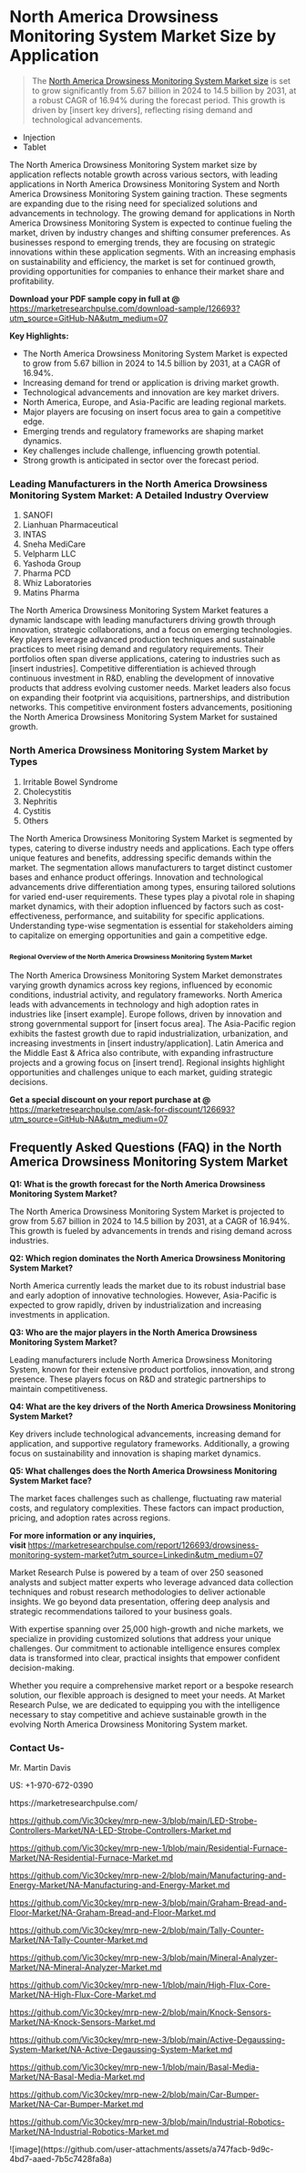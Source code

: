 <h1>North America Drowsiness Monitoring System Market&nbsp;Size by Application</h1><blockquote><p>The <a href="https://marketresearchpulse.com/download-sample/126693?utm_source=GitHub-NA&amp;utm_medium=07">North America Drowsiness Monitoring System Market size</a> is set to grow significantly from 5.67 billion in 2024 to 14.5 billion by 2031, at a robust CAGR of 16.94% during the forecast period. This growth is driven by [insert key drivers], reflecting rising demand and technological advancements.</p></blockquote><ul><li>Injection<li> Tablet</li></ul><p>The North America Drowsiness Monitoring System market size by application reflects notable growth across various sectors, with leading applications in North America Drowsiness Monitoring System and North America Drowsiness Monitoring System gaining traction. These segments are expanding due to the rising need for specialized solutions and advancements in technology. The growing demand for applications in North America Drowsiness Monitoring System is expected to continue fueling the market, driven by industry changes and shifting consumer preferences. As businesses respond to emerging trends, they are focusing on strategic innovations within these application segments. With an increasing emphasis on sustainability and efficiency, the market is set for continued growth, providing opportunities for companies to enhance their market share and profitability.</p><p><strong>Download your PDF sample copy in full at @ </strong><a href="https://marketresearchpulse.com/download-sample/126693?utm_source=GitHub-NA&amp;utm_medium=07">https://marketresearchpulse.com/download-sample/126693?utm_source=GitHub-NA&amp;utm_medium=07</a></p><p><strong>Key Highlights: </strong></p><ul><li>The North America Drowsiness Monitoring System Market is expected to grow from 5.67 billion in 2024 to 14.5 billion by 2031, at a CAGR of 16.94%.</li><li>Increasing demand for trend or application is driving market growth.</li><li>Technological advancements and innovation are key market drivers.</li><li>North America, Europe, and Asia-Pacific are leading regional markets.</li><li>Major players are focusing on insert focus area to gain a competitive edge.</li><li>Emerging trends and regulatory frameworks are shaping market dynamics.</li><li>Key challenges include challenge, influencing growth potential.</li><li>Strong growth is anticipated in sector over the forecast period.</li></ul><h3>Leading Manufacturers in the North America Drowsiness Monitoring System Market: A Detailed Industry Overview</h3><ol><li>SANOFI</li><li>Lianhuan Pharmaceutical</li><li>INTAS</li><li>Sneha MediCare</li><li>Velpharm LLC</li><li>Yashoda Group</li><li>Pharma PCD</li><li>Whiz Laboratories</li><li>Matins Pharma</li></ol><div class="flex max-w-full flex-col flex-grow"><div class="min-h-8 text-message flex w-full flex-col items-end gap-2 whitespace-normal break-words [.text-message+&amp;]:mt-5" dir="auto" data-message-author-role="assistant" data-message-id="fd8432e4-4910-450d-b182-61b7bfb0a01f" data-message-model-slug="gpt-4o"><div class="flex w-full flex-col gap-1 empty:hidden first:pt-[3px]"><div class="markdown prose w-full break-words dark:prose-invert light"><p>The North America Drowsiness Monitoring System Market features a dynamic landscape with leading manufacturers driving growth through innovation, strategic collaborations, and a focus on emerging technologies. Key players leverage advanced production techniques and sustainable practices to meet rising demand and regulatory requirements. Their portfolios often span diverse applications, catering to industries such as [insert industries]. Competitive differentiation is achieved through continuous investment in R&amp;D, enabling the development of innovative products that address evolving customer needs. Market leaders also focus on expanding their footprint via acquisitions, partnerships, and distribution networks. This competitive environment fosters advancements, positioning the North America Drowsiness Monitoring System Market for sustained growth.</p></div></div></div></div><h3>North America Drowsiness Monitoring System Market by Types</h3><ol><li>Irritable Bowel Syndrome<li> Cholecystitis<li> Nephritis<li> Cystitis<li> Others</li></ol><div class="flex max-w-full flex-col flex-grow"><div class="min-h-8 text-message flex w-full flex-col items-end gap-2 whitespace-normal break-words [.text-message+&amp;]:mt-5" dir="auto" data-message-author-role="assistant" data-message-id="084470be-0bb7-4664-bddf-5156b4f41249" data-message-model-slug="gpt-4o-mini"><div class="flex w-full flex-col gap-1 empty:hidden first:pt-[3px]"><div class="markdown prose w-full break-words dark:prose-invert light"><p>The North America Drowsiness Monitoring System Market is segmented by types, catering to diverse industry needs and applications. Each type offers unique features and benefits, addressing specific demands within the market. The segmentation allows manufacturers to target distinct customer bases and enhance product offerings. Innovation and technological advancements drive differentiation among types, ensuring tailored solutions for varied end-user requirements. These types play a pivotal role in shaping market dynamics, with their adoption influenced by factors such as cost-effectiveness, performance, and suitability for specific applications. Understanding type-wise segmentation is essential for stakeholders aiming to capitalize on emerging opportunities and gain a competitive edge.</p></div></div></div></div><h3><span style="font-size: 11px;">Regional Overview of the North America Drowsiness Monitoring System Market</span></h3><div class="flex max-w-full flex-col flex-grow"><div class="min-h-8 text-message flex w-full flex-col items-end gap-2 whitespace-normal break-words [.text-message+&amp;]:mt-5" dir="auto" data-message-author-role="assistant" data-message-id="e9038762-ce64-4e30-91c9-9bd413514231" data-message-model-slug="gpt-4o-mini"><div class="flex w-full flex-col gap-1 empty:hidden first:pt-[3px]"><div class="markdown prose w-full break-words dark:prose-invert light"><p>The North America Drowsiness Monitoring System Market demonstrates varying growth dynamics across key regions, influenced by economic conditions, industrial activity, and regulatory frameworks. North America leads with advancements in technology and high adoption rates in industries like [insert example]. Europe follows, driven by innovation and strong governmental support for [insert focus area]. The Asia-Pacific region exhibits the fastest growth due to rapid industrialization, urbanization, and increasing investments in [insert industry/application]. Latin America and the Middle East &amp; Africa also contribute, with expanding infrastructure projects and a growing focus on [insert trend]. Regional insights highlight opportunities and challenges unique to each market, guiding strategic decisions.</p></div></div></div></div><p><strong>Get a special discount on your report purchase at @ </strong><a href="https://marketresearchpulse.com/ask-for-discount/126693?utm_source=GitHub-NA&amp;utm_medium=07">https://marketresearchpulse.com/ask-for-discount/126693?utm_source=GitHub-NA&amp;utm_medium=07</a></p><h2>Frequently Asked Questions (FAQ) in the North America Drowsiness Monitoring System Market</h2><p><strong>Q1: What is the growth forecast for the North America Drowsiness Monitoring System Market?</strong></p><p>The North America Drowsiness Monitoring System Market is projected to grow from 5.67 billion in 2024 to 14.5 billion by 2031, at a CAGR of 16.94%. This growth is fueled by advancements in trends and rising demand across industries.</p><p><strong>Q2: Which region dominates the North America Drowsiness Monitoring System Market?</strong></p><p>North America currently leads the market due to its robust industrial base and early adoption of innovative technologies. However, Asia-Pacific is expected to grow rapidly, driven by industrialization and increasing investments in application.</p><p><strong>Q3: Who are the major players in the North America Drowsiness Monitoring System Market?</strong></p><p>Leading manufacturers include North America Drowsiness Monitoring System, known for their extensive product portfolios, innovation, and strong presence. These players focus on R&amp;D and strategic partnerships to maintain competitiveness.</p><p><strong>Q4: What are the key drivers of the North America Drowsiness Monitoring System Market?</strong></p><p>Key drivers include technological advancements, increasing demand for application, and supportive regulatory frameworks. Additionally, a growing focus on sustainability and innovation is shaping market dynamics.</p><p><strong>Q5: What challenges does the North America Drowsiness Monitoring System Market face?</strong></p><p>The market faces challenges such as challenge, fluctuating raw material costs, and regulatory complexities. These factors can impact production, pricing, and adoption rates across regions.</p><p><strong>For more information or any inquiries, visit&nbsp;</strong><a href="https://marketresearchpulse.com/report/126693/drowsiness-monitoring-system-market?utm_source=Linkedin&utm_medium=07">https://marketresearchpulse.com/report/126693/drowsiness-monitoring-system-market?utm_source=Linkedin&utm_medium=07</a></p><p>Market Research Pulse is powered by a team of over 250 seasoned analysts and subject matter experts who leverage advanced data collection techniques and robust research methodologies to deliver actionable insights. We go beyond data presentation, offering deep analysis and strategic recommendations tailored to your business goals.</p><p>With expertise spanning over 25,000 high-growth and niche markets, we specialize in providing customized solutions that address your unique challenges. Our commitment to actionable intelligence ensures complex data is transformed into clear, practical insights that empower confident decision-making.</p><p>Whether you require a comprehensive market report or a bespoke research solution, our flexible approach is designed to meet your needs. At Market Research Pulse, we are dedicated to equipping you with the intelligence necessary to stay competitive and achieve sustainable growth in the evolving North America Drowsiness Monitoring System market.</p><h3><strong>Contact Us-</strong></h3><p>Mr. Martin Davis</p><p>US: +1-970-672-0390</p><p>https://marketresearchpulse.com/</p><p><a href="https://github.com/Vic30ckey/mrp-new-3/blob/main/LED-Strobe-Controllers-Market/NA-LED-Strobe-Controllers-Market.md">https://github.com/Vic30ckey/mrp-new-3/blob/main/LED-Strobe-Controllers-Market/NA-LED-Strobe-Controllers-Market.md</a></p><p><a href="https://github.com/Vic30ckey/mrp-new-1/blob/main/Residential-Furnace-Market/NA-Residential-Furnace-Market.md">https://github.com/Vic30ckey/mrp-new-1/blob/main/Residential-Furnace-Market/NA-Residential-Furnace-Market.md</a></p><p><a href="https://github.com/Vic30ckey/mrp-new-2/blob/main/Manufacturing-and-Energy-Market/NA-Manufacturing-and-Energy-Market.md">https://github.com/Vic30ckey/mrp-new-2/blob/main/Manufacturing-and-Energy-Market/NA-Manufacturing-and-Energy-Market.md</a></p><p><a href="https://github.com/Vic30ckey/mrp-new-3/blob/main/Graham-Bread-and-Floor-Market/NA-Graham-Bread-and-Floor-Market.md">https://github.com/Vic30ckey/mrp-new-3/blob/main/Graham-Bread-and-Floor-Market/NA-Graham-Bread-and-Floor-Market.md</a></p><p><a href="https://github.com/Vic30ckey/mrp-new-2/blob/main/Tally-Counter-Market/NA-Tally-Counter-Market.md">https://github.com/Vic30ckey/mrp-new-2/blob/main/Tally-Counter-Market/NA-Tally-Counter-Market.md</a></p><p><a href="https://github.com/Vic30ckey/mrp-new-3/blob/main/Mineral-Analyzer-Market/NA-Mineral-Analyzer-Market.md">https://github.com/Vic30ckey/mrp-new-3/blob/main/Mineral-Analyzer-Market/NA-Mineral-Analyzer-Market.md</a></p><p><a href="https://github.com/Vic30ckey/mrp-new-1/blob/main/High-Flux-Core-Market/NA-High-Flux-Core-Market.md">https://github.com/Vic30ckey/mrp-new-1/blob/main/High-Flux-Core-Market/NA-High-Flux-Core-Market.md</a></p><p><a href="https://github.com/Vic30ckey/mrp-new-2/blob/main/Knock-Sensors-Market/NA-Knock-Sensors-Market.md">https://github.com/Vic30ckey/mrp-new-2/blob/main/Knock-Sensors-Market/NA-Knock-Sensors-Market.md</a></p><p><a href="https://github.com/Vic30ckey/mrp-new-3/blob/main/Active-Degaussing-System-Market/NA-Active-Degaussing-System-Market.md">https://github.com/Vic30ckey/mrp-new-3/blob/main/Active-Degaussing-System-Market/NA-Active-Degaussing-System-Market.md</a></p><p><a href="https://github.com/Vic30ckey/mrp-new-1/blob/main/Basal-Media-Market/NA-Basal-Media-Market.md">https://github.com/Vic30ckey/mrp-new-1/blob/main/Basal-Media-Market/NA-Basal-Media-Market.md</a></p><p><a href="https://github.com/Vic30ckey/mrp-new-2/blob/main/Car-Bumper-Market/NA-Car-Bumper-Market.md">https://github.com/Vic30ckey/mrp-new-2/blob/main/Car-Bumper-Market/NA-Car-Bumper-Market.md</a></p><p><a href="https://github.com/Vic30ckey/mrp-new-3/blob/main/Industrial-Robotics-Market/NA-Industrial-Robotics-Market.md">https://github.com/Vic30ckey/mrp-new-3/blob/main/Industrial-Robotics-Market/NA-Industrial-Robotics-Market.md</a></p>
![image](https://github.com/user-attachments/assets/a747facb-9d9c-4bd7-aaed-7b5c7428fa8a)
